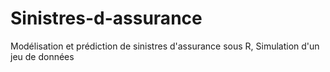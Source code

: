 # Sinistres-d-assurance
Modélisation et prédiction de sinistres d'assurance sous R, Simulation d'un jeu de données
